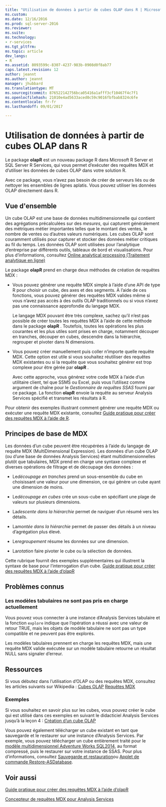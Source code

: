 ```yaml
---
title: "Utilisation de données à partir de cubes OLAP dans R | Microsoft Docs"
ms.custom: 
ms.date: 12/16/2016
ms.prod: sql-server-2016
ms.reviewer: 
ms.suite: 
ms.technology:
- r-services
ms.tgt_pltfrm: 
ms.topic: article
dev_langs:
- R
ms.assetid: 8093599c-8307-4237-983b-0908d0f8ab77
caps.latest.revision: 12
author: jeannt
ms.author: jeannt
manager: jhubbard
ms.translationtype: MT
ms.sourcegitcommit: 876522142756bca05416a1afff3cf10467f4c7f1
ms.openlocfilehash: 21010e4ad5633aced0c59c9016fbfbab8324c6fe
ms.contentlocale: fr-fr
ms.lasthandoff: 09/01/2017

---
```

# <a name="using-data-from-olap-cubes-in-r"></a>Utilisation de données à partir de cubes OLAP dans R

Le package **olapR** est un nouveau package R dans Microsoft R Server et SQL Server R Services, qui vous permet d’exécuter des requêtes MDX et d’utiliser les données de cubes OLAP dans votre solution R.

Avec ce package, vous n’avez pas besoin de créer de serveurs liés ou de nettoyer les ensembles de lignes aplatis. Vous pouvez utiliser les données OLAP directement dans R.

## <a name="overview"></a>Vue d'ensemble

Un cube OLAP est une base de données multidimensionnelle qui contient des agrégations précalculées sur des *mesures*, qui capturent généralement des métriques métier importantes telles que le montant des ventes, le nombre de ventes ou d’autres valeurs numériques. Les cubes OLAP sont couramment utilisés pour capturer et stocker des données métier critiques au fil du temps. Les données OLAP sont utilisées pour l’analytique d’entreprise par différents outils, tableaux de bord et visualisations. Pour plus d’informations, consultez [Online analytical processing (Traitement analytique en ligne)](https://en.wikipedia.org/wiki/Online_analytical_processing)

Le package **olapR** prend en charge deux méthodes de création de requêtes MDX : 

- Vous pouvez générer une requête MDX simple à l’aide d’une API de type R pour choisir un cube, des axes et des segments. À l’aide de ces fonctions, vous pouvez générer des requêtes MDX valides même si vous n’avez pas accès à des outils OLAP traditionnels ou si vous n’avez pas une connaissance approfondie du langage MDX.

  Le langage MDX pouvant être très complexe, sachez qu’il n’est pas possible de créer toutes les requêtes MDX à l’aide de cette méthode dans le package **olapR** . Toutefois, toutes les opérations les plus courantes et les plus utiles sont prises en charge, notamment découper en tranches, découper en cubes, descendre dans la hiérarchie, regrouper et pivoter dans N dimensions.

+ Vous pouvez créer manuellement puis coller n’importe quelle requête MDX. Cette option est utile si vous souhaitez réutiliser des requêtes MDX existantes ou si la requête que vous souhaitez générer est trop complexe pour être gérée par **olapR** . 

  Avec cette approche, vous générez votre code MDX à l’aide d’un utilitaire client, tel que SSMS ou Excel, puis vous l’utilisez comme argument de chaîne pour le *Gestionnaire de requêtes SSAS* fourni par ce package. La fonction **olapR** envoie la requête au serveur Analysis Services spécifié et transmet les résultats à R.

Pour obtenir des exemples illustrant comment générer une requête MDX ou exécuter une requête MDX existante, consultez [Guide pratique pour créer des requêtes MDX à l’aide de R](../../advanced-analytics/r-services/how-to-create-mdx-queries-using-olapr.md).


## <a name="mdx-basics"></a>Principes de base de MDX

Les données d’un cube peuvent être récupérées à l’aide du langage de requête MDX (MultiDimensional Expression). Les données d’un cube OLAP (ou d’une base de données Analysis Services) étant multidimensionnelles plutôt que tabulaires, MDX prend en charge une syntaxe complexe et diverses opérations de filtrage et de découpage des données :

+ Le*découpage en tranches* prend un sous-ensemble du cube en choisissant une valeur pour une dimension, ce qui génère un cube ayant une dimension de moins. 

+ Le*découpage en cubes* crée un sous-cube en spécifiant une plage de valeurs sur plusieurs dimensions.

+ La*descente dans la hiérarchie* permet de naviguer d’un résumé vers les détails.

+ La*montée dans la hiérarchie* permet de passer des détails à un niveau d’agrégation plus élevé.

+ Le*regroupement* résume les données sur une dimension.

+ La*rotation* faire pivoter le cube ou la sélection de données.

Cette rubrique fournit des exemples supplémentaires qui illustrent la syntaxe de base pour l’interrogation d’un cube.
[Guide pratique pour créer des requêtes MDX à l’aide d’olapR](../../advanced-analytics/r-services/how-to-create-mdx-queries-using-olapr.md)


## <a name="known-issues"></a>Problèmes connus

### <a name="tabular-models-not-supported-currently"></a>Les modèles tabulaires ne sont pas pris en charge actuellement

Vous pouvez vous connecter à une instance d’Analysis Services tabulaire et la fonction `explore` indique que l’opération a réussi avec une valeur de retour TRUE, mais les objets de modèle tabulaire ne sont pas un type compatible et ne peuvent pas être explorés. 

Les modèles tabulaires prennent en charge les requêtes MDX, mais une requête MDX valide exécutée sur un modèle tabulaire retourne un résultat NULL sans signaler d’erreur.

## <a name="resources"></a>Ressources

Si vous débutez dans l’utilisation d’OLAP ou des requêtes MDX, consultez les articles suivants sur Wikipedia : [Cubes OLAP](https://en.wikipedia.org/wiki/OLAP_cube)
[Requêtes MDX](https://en.wikipedia.org/wiki/MultiDimensional_eXpressions)

### <a name="samples"></a>Exemples

Si vous souhaitez en savoir plus sur les cubes, vous pouvez créer le cube qui est utilisé dans ces exemples en suivant le didacticiel Analysis Services jusqu’à la leçon 4 : [Création d’un cube OLAP](https://msdn.microsoft.com/library/ms170208.aspx)

Vous pouvez également télécharger un cube existant en tant que sauvegarde et le restaurer sur une instance d’Analysis Services. Par exemple, vous pouvez télécharger un cube entièrement traité pour le [modèle multidimensionnel Adventure Works SQL2014](http://msftdbprodsamples.codeplex.com/downloads/get/882334), au format compressé, puis le restaurer sur votre instance de SSAS. Pour plus d’informations, consultez [Sauvegarde et restauration](../../analysis-services/multidimensional-models/backup-and-restore-of-analysis-services-databases.md)ou [Applet de commande Restore-ASDatabase](../../analysis-services/powershell/restore-asdatabase-cmdlet.md).

## <a name="see-also"></a>Voir aussi
[Guide pratique pour créer des requêtes MDX à l’aide d’olapR](../../advanced-analytics/r-services/how-to-create-mdx-queries-using-olapr.md)

[Concepteur de requêtes MDX pour Analysis Services](http://msdn.microsoft.com/library/7e288eee-2d37-485e-a6a0-dbba5e041e26)



